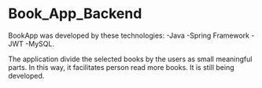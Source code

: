 # Book_App_Backend
BookApp was developed by these technologies:
-Java
-Spring Framework
-JWT
-MySQL.

The application divide the selected books by the users as small meaningful parts.
In this way, it facilitates person read more books. It is still being developed.
